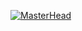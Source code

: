 [![MasterHead](https://9cover.com/images/ccovers/1465154900cute-pandas-flowers-simple.jpg)](https://github.com/dhayalramk)
